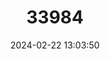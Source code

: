 ---
title: "33984"
category: "Ocotea pretiosa"
draft: false
date: 2024-02-22 13:03:50
languages:
  Portuguese: ["Canela-funcho", "Canela-parda", "Canela-sassifrás", "Louro-cheiroso", "Sassafrás-amarelo", "Sassafrás-preto", "Sassafrás-rajado"]
---